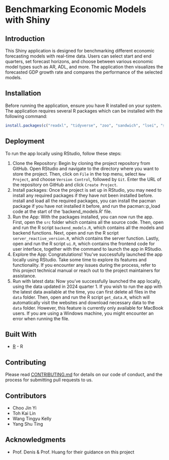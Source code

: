 # Benchmarking Economic Models with Shiny

## Introduction
This Shiny application is designed for benchmarking different economic forecasting models with real-time data. Users can select start and end quarters, set forecast horizons, and choose between various economic model types such as AR, ADL, and more. The application then visualizes the forecasted GDP growth rate and compares the performance of the selected models.

## Installation

Before running the application, ensure you have R installed on your system. The application requires several R packages which can be installed with the following command:

```R
install.packages(c("readxl", "tidyverse", "zoo", "sandwich", "lsei", "shiny", "shinyWidgets", "shinythemes","RSelenium","plotly","ggplot2","pacman"))

```

## Deployment

To run the app locally using RStudio, follow these steps:
1.	Clone the Repository:
Begin by cloning the project repository from GitHub. Open RStudio and navigate to the directory where you want to store the project. Then, click on `File` in the top menu, select `New Project`, and choose `Version Control`, followed by `Git`. Enter the URL of the repository on GitHub and click `Create Project`.
2.	Install packages:
Once the project is set up in RStudio, you may need to install any required packages if they have not been installed before.  install and load all the required packages, you can install the pacman package if you have not installed it before, and run the pacman::p_load code at the start of the ‘backend_models.R’ file.
3.	Run the App:
With the packages installed, you can now run the app. First, open the `src` folder which contains all the source code. Then, open and run the R script `backend_models.R`, which contains all the models and backend functions. Next, open and run the R script `server_reactive_version.R`, which contains the server function. Lastly, open and run the R script `ui.R`, which contains the frontend code for user interface, together with the command to launch the app in RStudio.
4.	Explore the App:
Congratulations! You’ve successfully launched the app locally using RStudio. Take some time to explore its features and functionality. If you encounter any issues during the process, refer to this project technical manual or reach out to the project maintainers for assistance.
5.	Run with latest data:
Now you’ve successfully launched the app locally, using the data updated in 2024 quarter 1. If you wish to run the app with the latest data available at the time, you can first delete all files in the `data` folder. Then, open and run the R script `get_data.R`, which will automatically visit the websites and download necessary data to the `data` folder. However, this feature is currently only available for MacBook users. If you are using a Windows machine, you might encounter an error when running the file.


## Built With

* [R](https://www.r-project.org/) - R

## Contributing

Please read [CONTRIBUTING.md](CONTRIBUTING.md) for details on our code of conduct, and the process for submitting pull requests to us.

## Contributors

* Choo Jin Yi
* Toh Kai Lin
* Wang Tingyu Kelly
* Yang Shu Ting

## Acknowledgments

* Prof. Denis & Prof. Huang for their guidance on this project
